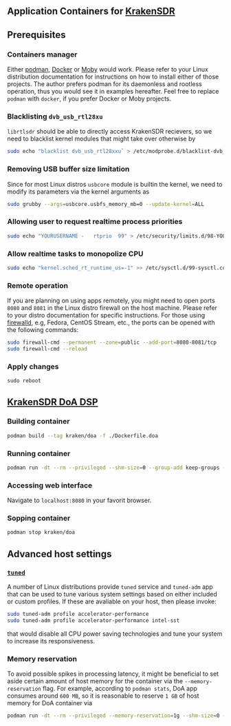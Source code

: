 Application Containers for [KrakenSDR](https://krakenrf.com)
---

## Prerequisites

### Containers manager

Either [podman](https://podman.io/), [Docker](https://www.docker.com/) or [Moby](https://mobyproject.org/) would work. Please refer to your Linux distribution documentation for instructions on how to install either of those projects. The author prefers podman for its daemonless and rootless operation, thus you would see it in examples hereafter. Feel free to replace `podman` with `docker`, if you prefer Docker or Moby projects.

### Blacklisting `dvb_usb_rtl28xu`

`librtlsdr` should be able to directly access KrakenSDR recievers, so we need to blacklist kernel modules that might take over otherwise by

```bash
sudo echo "blacklist dvb_usb_rtl28xxu` > /etc/modprobe.d/blacklist-dvb_usb_rtl28xxu.conf
```

### Removing USB buffer size limitation

Since for most Linux distros `usbcore` module is builtin the kernel, we need to modify its parameters via the kernel arguments as

```bash
sudo grubby --args=usbcore.usbfs_memory_mb=0 --update-kernel=ALL
```

### Allowing user to request realtime process priorities

```bash
sudo echo "YOURUSERNAME -   rtprio  99" > /etc/security/limits.d/98-YOURUSERNAME.conf
```

### Allow realtime tasks to monopolize CPU

```bash
sudo echo "kernel.sched_rt_runtime_us=-1" >> /etc/sysctl.d/99-sysctl.conf
```
### Remote operation

If you are planning on using apps remotely, you might need to open ports `8080` and `8081` in the Linux distro firewall on the host machine. Please refer to your distro documentation for specific instructions. For those using [firewalld](https://firewalld.org/), e.g, Fedora, CentOS Stream, etc., the ports can be opened with the following commands:

```bash
sudo firewall-cmd --permanent --zone=public --add-port=8080-8081/tcp
sudo firewall-cmd --reload
```

### Apply changes

```
sudo reboot
```

## [KrakenSDR DoA DSP](https://github.com/krakenrf/krakensdr_doa)

### Building container

```bash
podman build --tag kraken/doa -f ./Dockerfile.doa
```

### Running container


```bash
podman run -dt --rm --privileged --shm-size=0 --group-add keep-groups -p 8080:8080/tcp -p 8081:8081/tcp kraken/doa
```

### Accessing web interface

Navigate to `localhost:8080` in your favorit browser.

### Sopping container

```bash
podman stop kraken/doa
```

## Advanced host settings

###  [`tuned`](https://tuned-project.org/)

A number of Linux distributions provide `tuned` service and `tuned-adm` app that can be used to tune various system settings based on either included or custom profiles. If these are avaliable on your host, then please invoke:

```bash
sudo tuned-adm profile accelerator-performance
sudo tuned-adm profile accelerator-performance intel-sst
```

that would disable all CPU power saving technologies and tune your system to increase its responsiveness.

### Memory reservation

To avoid possible spikes in processing latency, it might be beneficial to set aside certain amount of host memory for the container via the `--memory-reservation` flag. For example, according to `podman stats`,  DoA app consumes around `600 MB`, so it is reasonable to reserve `1 GB` of host memory for DoA container via

```bash
podman run -dt --rm --privileged --memory-reservation=1g --shm-size=0 --group-add keep-groups -p 8080:8080/tcp -p 8081:8081/tcp kraken/doa
```
